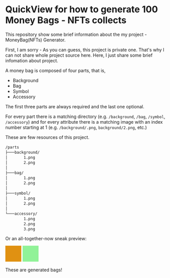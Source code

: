 # QuickView for how to generate 100 Money Bags - NFTs collects
This repository show some brief information about the my project - MoneyBag(NFTs) Generator.

First, I am sorry - As you can guess, this project is private one. That's why I can not share whole project source here. Here, I just share some brief infomation about project.

A money bag is composed of four parts, that is,

- Background
- Bag
- Symbol
- Accessory

The first three parts are always required
and the last one optional.

For every part there is a matching directory (e.g. `/background`, `/bag`, `/symbol`, `/accessory`) and for every attribute there is a matching image with an index number starting at 1 (e.g. `/background/.png`, `background/2.png`, etc.)

These are few resources of this project.
```
/parts
├───background/
│       1.png
│       2.png
│
├───bag/
│       1.png
│       2.png
│
├───symbol/
│       1.png
│       2.png
│
└───accessory/
        1.png
        2.png
        3.png
```

Or an all-together-now sneak preview:

![](https://github.com/engineer325/MoneyBag-QuickView/blob/main/parts/background/1.png)
![](https://github.com/engineer325/MoneyBag-QuickView/blob/main/parts/background/2.png)


These are generated bags!
